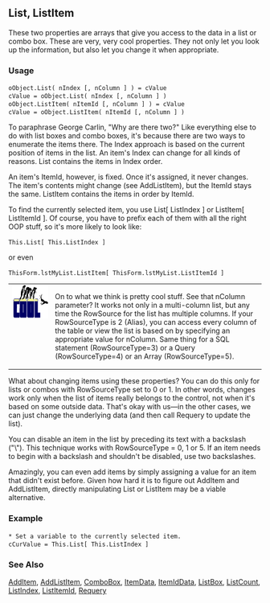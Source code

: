 ## List, ListItem

These two properties are arrays that give you access to the data in a list or combo box. These are very, very cool properties. They not only let you look up the information, but also let you change it when appropriate.

### Usage

```foxpro
oObject.List( nIndex [, nColumn ] ) = cValue
cValue = oObject.List( nIndex [, nColumn ] )
oObject.ListItem( nItemId [, nColumn ] ) = cValue
cValue = oObject.ListItem( nItemId [, nColumn ] )
```

To paraphrase George Carlin, "Why are there two?" Like everything else to do with list boxes and combo boxes, it's because there are two ways to enumerate the items there. The Index approach is based on the current position of items in the list. An item's Index can change for all kinds of reasons. List contains the items in Index order.

An item's ItemId, however, is fixed. Once it's assigned, it never changes. The item's contents might change (see AddListItem), but the ItemId stays the same. ListItem contains the items in order by ItemId.

To find the currently selected item, you use List[ ListIndex ] or ListItem[ ListItemId ]. Of course, you have to prefix each of them with all the right OOP stuff, so it's more likely to look like:

```foxpro
This.List[ This.ListIndex ]
```
or even 

```foxpro
ThisForm.lstMyList.ListItem[ ThisForm.lstMyList.ListItemId ]
```
<table>
<tr>
  <td width="17%" valign="top">
<img width="114" height="66" src="cool.gif">
  </td>
  <td width="83%">
  <p>On to what we think is pretty cool stuff. See that nColumn parameter? It works not only in a multi-column list, but any time the RowSource for the list has multiple columns. If your RowSourceType is 2 (Alias), you can access every column of the table or view the list is based on by specifying an appropriate value for nColumn. Same thing for a SQL statement (RowSourceType=3) or a Query (RowSourceType=4) or an Array (RowSourceType=5). </p>
  </td>
 </tr>
</table>

What about changing items using these properties? You can do this only for lists or combos with RowSourceType set to 0 or 1. In other words, changes work only when the list of items really belongs to the control, not when it's based on some outside data. That's okay with us&mdash;in the other cases, we can just change the underlying data (and then call Requery to update the list).

You can disable an item in the list by preceding its text with a backslash ("\\"). This technique works with RowSourceType = 0, 1 or 5. If an item needs to begin with a backslash and shouldn't be disabled, use two backslashes.

Amazingly, you can even add items by simply assigning a value for an item that didn't exist before. Given how hard it is to figure out AddItem and AddListItem, directly manipulating List or ListItem may be a viable alternative.

### Example

```foxpro
* Set a variable to the currently selected item.
cCurValue = This.List[ This.ListIndex ]
```
### See Also

[AddItem](s4g445.md), [AddListItem](s4g445.md), [ComboBox](s4g489.md), [ItemData](s4g510.md), [ItemIdData](s4g510.md), [ListBox](s4g489.md), [ListCount](s4g514.md), [ListIndex](s4g515.md), [ListItemId](s4g515.md), [Requery](s4g560.md)